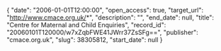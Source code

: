 {
  "date": "2006-01-01T12:00:00", 
  "open_access": true, 
  "target_url": "http://www.cmace.org.uk/*", 
  "description": "", 
  "end_date": null, 
  "title": "Centre for Maternal and Child Enquiries", 
  "record_id": "20060101T120000/w7xZqbFWE41JWrr37ZsSFg==", 
  "publisher": "cmace.org.uk", 
  "slug": 38305812, 
  "start_date": null
}

